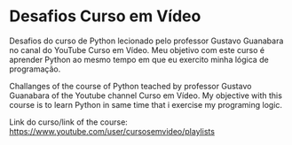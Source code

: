 # Desafios Curso em Vídeo

Desafios do curso de Python lecionado pelo professor Gustavo Guanabara no canal do YouTube Curso em Vídeo.  Meu objetivo com este curso é aprender Python ao mesmo tempo em que eu exercito minha lógica de programação. 


Challanges of the course of Python teached by professor Gustavo Guanabara of the Youtube channel Curso em Vídeo. My objective with this course is to learn Python in same time that i exercise my programing logic.

Link do curso/link of the course: https://www.youtube.com/user/cursosemvideo/playlists
